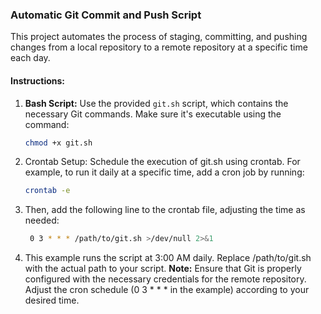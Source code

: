 ### Automatic Git Commit and Push Script

This project automates the process of staging, committing, and pushing changes from a local repository to a remote repository at a specific time each day.

#### Instructions:

1. **Bash Script:** Use the provided `git.sh` script, which contains the necessary Git commands. Make sure it's executable using the command:
   ```bash
   chmod +x git.sh

2. Crontab Setup: Schedule the execution of git.sh using crontab. For example, to run it daily at a specific time, add a cron job by running:
   ```bash
   crontab -e

3. Then, add the following line to the crontab file, adjusting the time as needed:
   ```bash
    0 3 * * * /path/to/git.sh >/dev/null 2>&1

4. This example runs the script at 3:00 AM daily. Replace /path/to/git.sh with the actual path to your script.
**Note:**
Ensure that Git is properly configured with the necessary credentials for the remote repository.
Adjust the cron schedule (0 3 * * * in the example) according to your desired time.

